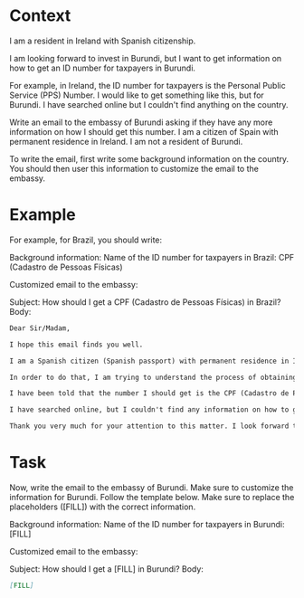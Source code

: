 # Context
I am a resident in Ireland with Spanish citizenship.

I am looking forward to invest in Burundi, but I want to get information on how to get an ID number for taxpayers in Burundi.

For example, in Ireland, the ID number for taxpayers is the Personal Public Service (PPS) Number. I would like to get something like this, but for Burundi. I have searched online but I couldn't find anything on the country.

Write an email to the embassy of Burundi asking if they have any more information on how I should get this number. I am a citizen of Spain with permanent residence in Ireland. I am not a resident of Burundi.

To write the email, first write some background information on the country. You should then user this information to customize the email to the embassy.

# Example
For example, for Brazil, you should write:

Background information:
Name of the ID number for taxpayers in Brazil: CPF (Cadastro de Pessoas Físicas)

Customized email to the embassy:

Subject: How should I get a CPF (Cadastro de Pessoas Físicas) in Brazil?
Body:
```md
Dear Sir/Madam,

I hope this email finds you well.

I am a Spanish citizen (Spanish passport) with permanent residence in Ireland. I am looking forward to investing in Brazil, as a foreign investor (no residence in Brazil).

In order to do that, I am trying to understand the process of obtaining the number that identifies taxpayers in Brazil, to be able to declare the relevant information to the tax authorities.

I have been told that the number I should get is the CPF (Cadastro de Pessoas Físicas). Feel free to correct me if I am wrong.

I have searched online, but I couldn't find any information on how to get a CPF from abroad. This is why I am reaching out to you for guidance. If you could provide me with information on the process or direct me to the relevant authorities, I would greatly appreciate it.

Thank you very much for your attention to this matter. I look forward to your response and any help you can provide.
```

# Task
Now, write the email to the embassy of Burundi. Make sure to customize the information for Burundi. Follow the template below. Make sure to replace the placeholders ([FILL]) with the correct information.

Background information:
Name of the ID number for taxpayers in Burundi: [FILL]

Customized email to the embassy:

Subject: How should I get a [FILL] in Burundi?
Body:
```md
[FILL]
```
